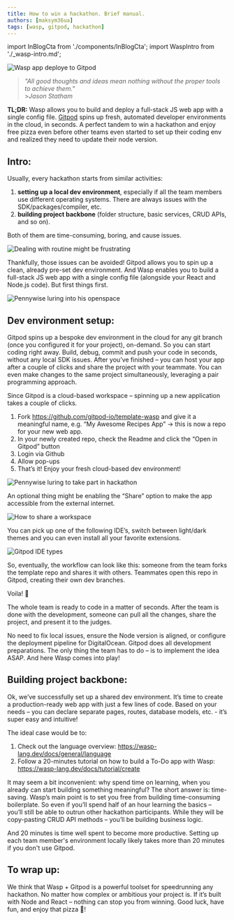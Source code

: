 ```yaml
---
title: How to win a hackathon. Brief manual.
authors: [maksym36ua]
tags: [wasp, gitpod, hackathon]
---
```


import InBlogCta from './components/InBlogCta';
import WaspIntro from './\_wasp-intro.md';

![Wasp app deploye to Gitpod](../static/img/gitpod-hackathon-preview.png)

> _"All good thoughts and ideas mean nothing without the proper tools to achieve them."_<br/> >_Jason Statham_

**TL;DR:** Wasp allows you to build and deploy a full-stack JS web app with a single config file. [Gitpod](https://gitpod.io/) spins up fresh, automated developer environments in the cloud, in seconds. A perfect tandem to win a hackathon and enjoy free pizza even before other teams even started to set up their coding env and realized they need to update their node version.

<!--truncate-->

<WaspIntro />
<InBlogCta />

## Intro:

Usually, every hackathon starts from similar activities:<br/>

1. **setting up a local dev environment**, especially if all the team members use different operating systems. There are always issues with the SDK/packages/compiler, etc.<br/>
2. **building project backbone** (folder structure, basic services, CRUD APIs, and so on).

Both of them are time-consuming, boring, and cause issues.

![Dealing with routine might be frustrating](../static/img/I-quit.gif)

Thankfully, those issues can be avoided! Gitpod allows you to spin up a clean, already pre-set dev environment. And Wasp enables you to build a full-stack JS web app with a single config file (alongside your React and Node.js code). But first things first.

![Pennywise luring into his openspace](../static/img/hackathon-pennywise.jpg)

## Dev environment setup:

Gitpod spins up a bespoke dev environment in the cloud for any git branch (once you configured it for your project), on-demand. So you can start coding right away. Build, debug, commit and push your code in seconds, without any local SDK issues. After you’ve finished – you can host your app after a couple of clicks and share the project with your teammate. You can even make changes to the same project simultaneously, leveraging a pair programming approach.

Since Gitpod is a cloud-based workspace – spinning up a new application takes a couple of clicks.

1. Fork https://github.com/gitpod-io/template-wasp and give it a meaningful name, e.g. “My Awesome Recipes App” -> this is now a repo for your new web app.<br/>
2. In your newly created repo, check the Readme and click the “Open in Gitpod” button<br/>
3. Login via Github<br/>
4. Allow pop-ups<br/>
5. That’s it! Enjoy your fresh cloud-based dev environment!<br/>

![Pennywise luring to take part in hackathon](../static/img/gitpod-roadmap.png)

An optional thing might be enabling the “Share” option to make the app accessible from the external internet.

![How to share a workspace](../static/img/gitpod-share.jpg)

You can pick up one of the following IDE’s, switch between light/dark themes and you can even install all your favorite extensions.

![Gitpod IDE types](../static/img/gitpod-ide.jpg)

So, eventually, the workflow can look like this: someone from the team forks the template repo and shares it with others. Teammates open this repo in Gitpod, creating their own dev branches.

Voila! 🥳

The whole team is ready to code in a matter of seconds. After the team is done with the development, someone can pull all the changes, share the project, and present it to the judges.

No need to fix local issues, ensure the Node version is aligned, or configure the deployment pipeline for DigitalOcean. Gitpod does all development preparations. The only thing the team has to do – is to implement the idea ASAP. And here Wasp comes into play!

## Building project backbone:

Ok, we’ve successfully set up a shared dev environment. It’s time to create a production-ready web app with just a few lines of code. Based on your needs – you can declare separate pages, routes, database models, etc. - it’s super easy and intuitive!

The ideal case would be to:<br/>

1. Check out the language overview: https://wasp-lang.dev/docs/general/language <br/>
2. Follow a 20-minutes tutorial on how to build a To-Do app with Wasp: https://wasp-lang.dev/docs/tutorial/create <br/>

It may seem a bit inconvenient: why spend time on learning, when you already can start building something meaningful? The short answer is: time-saving. Wasp’s main point is to set you free from building time-consuming boilerplate. So even if you’ll spend half of an hour learning the basics – you’ll still be able to outrun other hackathon participants. While they will be copy-pasting CRUD API methods – you’ll be building business logic.

And 20 minutes is time well spent to become more productive. Setting up each team member's environment locally likely takes more than 20 minutes if you don't use Gitpod.

## To wrap up:

We think that Wasp + Gitpod is a powerful toolset for speedrunning any hackathon. No matter how complex or ambitious your project is. If it’s built with Node and React – nothing can stop you from winning. Good luck, have fun, and enjoy that pizza 🍕!
